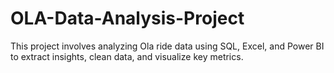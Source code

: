 # OLA-Data-Analysis-Project
This project involves analyzing Ola ride data using SQL, Excel, and Power BI to extract insights, clean data, and visualize key metrics.
